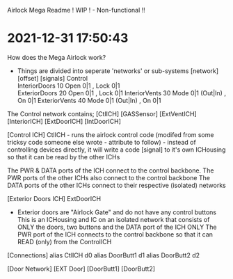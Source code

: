 Airlock Mega Readme
! WIP ! - Non-functional !!
# 2021-12-31 17:50:43

How does the Mega Airlock work?

- Things are divided into seperate 'networks' or sub-systems
    [network]       [offset]    [signals]
    Control                 
    InteriorDoors   10          Open 0|1 , Lock 0|1  
    ExteriorDoors   20          Open 0|1 , Lock 0|1 
    InteriorVents   30          Mode 0|1 (Out|In) , On 0|1
    ExteriorVents   40          Mode 0|1 (Out|In) , On 0|1

The Control network contains;
    [CtlICH] [GASSensor] [ExtVentICH] [InteriorICH] [ExtDoorICH] [IntDoorICH]

[Control ICH]
CtlICH
    - runs the airlock control code (modifed from some tricksy code someone else wrote - attribute to follow)
        - instead of controlling devices directly, it will write a code [signal] to it's own ICHousing so that it can be read by the other ICHs 

The PWR & DATA ports of the ICH connect to the control backbone.
The PWR ports of the other ICHs also connect to the control backbone
The DATA ports of the other ICHs connect to their respective (isolated) networks


[Exterior Doors ICH]
ExtDoorICH
- Exterior doors are "Airlock Gate" and do not have any control buttons
This is an ICHousing and IC on an isolated network that consists of ONLY the doors, two buttons and the DATA port of the ICH ONLY
The PWR port of the ICH connects to the control backbone so that it can READ (only) from the ControlICH 

[Connections]
alias CtlICH d0
alias DoorButt1 d1
alias DoorButt2 d2

[Door Network]
[EXT Door]  [DoorButt1] [DoorButt2] 

